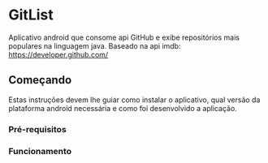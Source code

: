 # GitList
Aplicativo android que consome api GitHub e exibe repositórios mais populares na linguagem java. 
Baseado na api imdb: https://developer.github.com/

## Começando

Estas instruções devem lhe guiar como instalar o aplicativo, qual versão da plataforma android necessária e como foi desenvolvido a aplicação.

### Pré-requisitos


### Funcionamento



